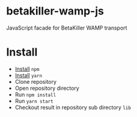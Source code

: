 # betakiller-wamp-js
JavaScript facade for BetaKiller WAMP transport

# Install
- [Install](https://nodejs.org/en/download/package-manager) `npm`
- [Install](https://yarnpkg.com/en/docs/install) `yarn`
- Clone repository
- Open repository directory
- Run `npm install`
- Run `yarn start`
- Checkout result in repository sub directory `lib` 
